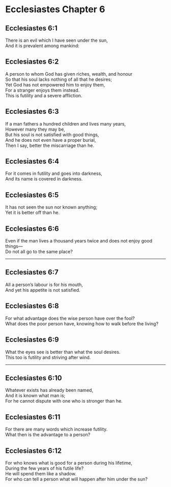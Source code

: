 # Ecclesiastes Chapter 6

## Ecclesiastes 6:1

There is an evil which I have seen under the sun,  
And it is prevalent among mankind:

## Ecclesiastes 6:2

A person to whom God has given riches, wealth, and honour  
So that his soul lacks nothing of all that he desires;  
Yet God has not empowered him to enjoy them,  
For a stranger enjoys them instead.  
This is futility and a severe affliction.

## Ecclesiastes 6:3

If a man fathers a hundred children and lives many years,  
However many they may be,  
But his soul is not satisfied with good things,  
And he does not even have a proper burial,  
Then I say, better the miscarriage than he.

## Ecclesiastes 6:4

For it comes in futility and goes into darkness,  
And its name is covered in darkness.

## Ecclesiastes 6:5

It has not seen the sun nor known anything;  
Yet it is better off than he.

## Ecclesiastes 6:6

Even if the man lives a thousand years twice and does not enjoy good things—  
Do not all go to the same place?

---

## Ecclesiastes 6:7

All a person’s labour is for his mouth,  
And yet his appetite is not satisfied.

## Ecclesiastes 6:8

For what advantage does the wise person have over the fool?  
What does the poor person have, knowing how to walk before the living?

## Ecclesiastes 6:9

What the eyes see is better than what the soul desires.  
This too is futility and striving after wind.

---

## Ecclesiastes 6:10

Whatever exists has already been named,  
And it is known what man is;  
For he cannot dispute with one who is stronger than he.

## Ecclesiastes 6:11

For there are many words which increase futility.  
What then is the advantage to a person?

## Ecclesiastes 6:12

For who knows what is good for a person during his lifetime,  
During the few years of his futile life?  
He will spend them like a shadow.  
For who can tell a person what will happen after him under the sun?